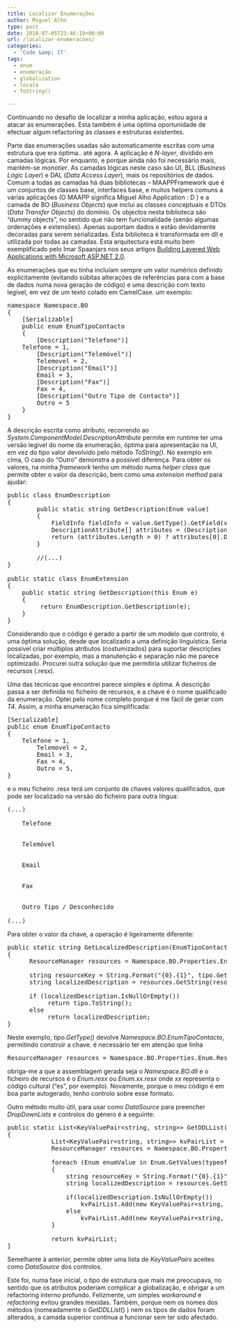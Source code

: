 ```yaml
---
title: Localizar Enumerações
author: Miguel Alho
type: post
date: 2010-07-05T23:46:19+00:00
url: /localizar-enumeracoes/
categories:
  - 'Code &amp; IT'
tags:
  - enum
  - enumeração
  - globalization
  - locale
  - ToString()

---
```

Continuando no desafio de localizar a minha aplicação, estou agora a atacar as enumerações. Esta também é uma óptima oportunidade de efectuar algum refactoring às classes e estruturas existentes.

Parte das enumerações usadas são automaticamente escritas com uma estrutura que era óptima.. até agora. A aplicação é _N-layer_, dividido em camadas lógicas. Por enquanto, e porque ainda não foi necessário mais, mantém-se _monotier_. As camadas lógicas neste caso são UI, BLL (_Business Lógic Layer_) e DAL (_Data Access Layer_), mais os repositórios de dados. Comum a todas as camadas há duas bibliotecas &#8211; MAAPPFramework que é um conjuntos de classes base, interfaces base, e muitos helpers comuns a várias aplicações (O MAAPP significa Miguel Alho Application : D ) e a camada de BO (_Business Objects_) que inclui as classes conceptuais e DTOs (_Data Transfer Objects_) do domínio. Os objectos nesta biblioteca são &#8220;dummy objects&#8221;, no sentido que não tem funcionalidade (senão algumas ordenações e extensões). Apenas suportam dados e estão devidamente decoradas para serem serializadas. Esta biblioteca é transformada em dll e utilizada por todas as camadas. Esta arquitectura está muito bem exemplificado pelo Imar Spaanjars nos seus artigos <a href="http://imar.spaanjaars.com/416/building-layered-web-applications-with-microsoft-aspnet-20-part-1" target="_blank">Building Layered Web Applications with Microsoft ASP.NET 2.0</a>.

<!--more-->

As enumerações que eu tinha incluíam sempre um valor numérico definido explicitamente (evitando súbitas alterações de referências para com a base de dados numa nova geração de código) e uma descrição com texto legível, em vez de um texto colado em CamelCase. um exemplo:

<pre lang="csharp">namespace Namespace.BO
{
    [Serializable]  
    public enum EnumTipoContacto
    {	
        [Description("Telefone")]
	Telefone = 1,
        [Description("Telemóvel")]
        Telemovel = 2,
        [Description("Email")]
        Email = 3,
        [Description("Fax")]
        Fax = 4,
        [Description("Outro Tipo de Contacto")]
        Outro = 5
    }
}
</pre>

A descrição escrita como atributo, recorrendo ao _System.ComponentModel.DescriptionAttribute_ permite em runtime ter uma versão legível do nome da enumeração, óptima para apresentação na UI, em vez do tipo valor devolvido pelo método _ToString()_. No exemplo em cima, O caso do &#8220;Outro&#8221; demonstra a possível diferença. Para obter os valores, na minha _framework_ tenho um método numa _helper class_ que permite obter o valor da descrição, bem como uma _extension method_ para ajudar:

<pre lang="csharp">public class EnumDescription
{
        public static string GetDescription(Enum value)
        {
            FieldInfo fieldInfo = value.GetType().GetField(value.ToString());
            DescriptionAttribute[] attributes = (DescriptionAttribute[])fieldInfo.GetCustomAttributes(typeof(DescriptionAttribute), false);
            return (attributes.Length &gt; 0) ? attributes[0].Description : value.ToString();
        }

        //(...)
}

public static class EnumExtension
{
    public static string GetDescription(this Enum e)
    {
         return EnumDescription.GetDescription(e);
    }
}
</pre>

Considerando que o código é gerado a partir de um modelo que controlo, é uma óptima solução, desde que localizado a uma definição linguística. Seria possível criar múltiplos atributos (costumizados) para suportar descrições localizadas, por exemplo, mas a manutenção e separação não me parece optimizado. Procurei outra solução que me permitiria utilizar ficheiros de recursos (.resx).

Uma das técnicas que encontrei parece simples e óptima. A descrição passa a ser definida no ficheiro de recursos, e a chave é o nome qualificado da enumeração. Optei pelo nome completo porque é me fácil de gerar com _T4_. Assim, a minha enumeração fica simplificada:

<pre lang="csharp">[Serializable]
public enum EnumTipoContacto
{	
	Telefone = 1,
        Telemovel = 2,
        Email = 3,
        Fax = 4,
        Outro = 5,
}
</pre>

e o meu ficheiro .resx terá um conjunto de chaves valores qualificados, que pode ser localizado na versão do ficheiro para outra língua:

<pre lang="xml">(...)

    Telefone
  
 
    Telemóvel
  
 
    Email
  
 
    Fax
  
 
    Outro Tipo / Desconhecido
 
(...)
</pre>

Para obter o valor da chave, a operação é ligeiramente diferente:

<pre lang="csharp">public static string GetLocalizedDescription(EnumTipoContacto tipo)
{
      ResourceManager resources = Namespace.BO.Properties.Enum.ResourceManager;

      string resourceKey = String.Format("{0}.{1}", tipo.GetType(), tipo);
      string localizedDescription = resources.GetString(resourceKey);

      if (localizedDescription.IsNullOrEmpty())
           return tipo.ToString();
      else
           return localizedDescription;
}
</pre>

Neste exemplo, _tipo.GetType()_ devolve _Namespace.BO.EnumTipoContacto_, permitindo construir a chave. é necessário ter em atenção que linha

<pre lang="csharp">ResourceManager resources = Namespace.BO.Properties.Enum.ResourceManager;
</pre>

obriga-me a que a assemblagem gerada seja o _Namespace.BO.dll_ e o ficheiro de recursos é o _Enum.resx_ ou _Enum.xx.resx_ onde _xx_ representa o código cultural (&#8220;es&#8221;, por exemplo). Novamente, porque o meu código é em boa parte autogerado, tenho controlo sobre esse formato.

Outro método muito útil, para usar como _DataSource_ para preencher _DropDownLists_ e controlos do género é a seguinte:

<pre lang="csharp">public static List&lt;KeyValuePair&lt;string, string&gt;&gt; GetDDLList()
{
            List&lt;KeyValuePair&lt;string, string&gt;&gt; kvPairList = new List&lt;KeyValuePair&lt;string, string&gt;&gt;();
            ResourceManager resources = Namespace.BO.Properties.Enum.ResourceManager;

            foreach (Enum enumValue in Enum.GetValues(typeof(EnumTipoContacto)))
            {
                string resourceKey = String.Format("{0}.{1}", enumValue.GetType(), enumValue);
                string localizedDescription = resources.GetString(resourceKey);
                
                if(localizedDescription.IsNullOrEmpty())
                    kvPairList.Add(new KeyValuePair&lt;string, string&gt;(enumValue.ToString(), enumValue.ToString()));
                else
                    kvPairList.Add(new KeyValuePair&lt;string, string&gt;(enumValue.ToString(), localizedDescription));
            }

            return kvPairList;
}
</pre>

Semelhante à anterior, permite obter uma lista de _KeyValuePairs_ aceites como _DataSource_ dos controlos.

Este foi, numa fase inicial, o tipo de estrutura que mais me preocupava, no sentido que os atributos poderiam complicar a globalização, e obrigar a um refactoring interno profundo. Felizmente, um simples _workaround_ e _refactoring_ evitou grandes mexidas. Também, porque nem os nomes dos métodos (nomeadamente o _GetDDLList_() ) nem os tipos de dados foram alterados, a camada superior continua a funcionar sem ter sido afectado.